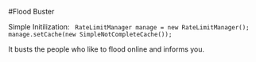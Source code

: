 #Flood Buster

Simple Initilization:
` 
    RateLimitManager manage = new RateLimitManager();
    manage.setCache(new SimpleNotCompleteCache());
`

It busts the people who like to flood online and informs you. 